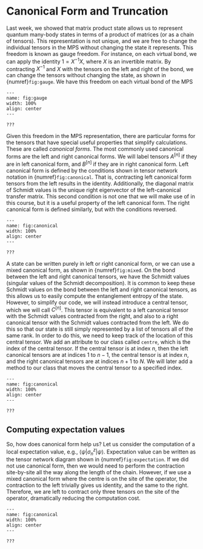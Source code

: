 # Canonical Form and Truncation

Last week, we showed that matrix product state allows us to represent quantum many-body states in terms of a product of matrices (or as a chain of tensors). This representation is not unique, and we are free to change the individual tensors in the MPS without changing the state it represents. This freedom is known as gauge freedom. For instance, on each virtual bond, we can apply the identity $1 = X^{-1} X$, where $X$ is an invertible matrix. By contracting $X^{-1}$ and $X$ with the tensors on the left and right of the bond, we can change the tensors without changing the state, as shown in {numref}`fig:gauge`. We have this freedom on each virtual bond of the MPS

```{figure} /images/gauge.png
---
name: fig:gauge
width: 100%
align: center
---

???
```

Given this freedom in the MPS representation, there are particular forms for the tensors that have special useful properties that simplify calculations. These are called *canonical forms*. The most commonly used canonical forms are the left and right canonical forms. We will label tensors $A^{[n]}$ if they are in left canonical form, and $B^{[n]}$ if they are in right canonical form. Left canonical form is defined by the conditions shown in tensor network notation in {numref}`fig:canonical`. That is, contracting left canonical form tensors from the left results in the identity. Additionally, the diagonal matrix of Schmidt values is the unique right eigenvector of the left-canonical transfer matrix. This second condition is not one that we will make use of in this course, but it is a useful property of the left canonical form. The right canonical form is defined similarly, but with the conditions reversed.

```{figure} /images/canonical.png
---
name: fig:canonical
width: 100%
align: center
---

???
```

A state can be written purely in left or right canonical form, or we can use a mixed canonical form, as shown in {numref}`fig:mixed`. On the bond between the left and right canonical tensors, we have the Schmidt values (singular values of the Schmidt decomposition). It is common to keep these Schmidt values on the bond between the left and right canonical tensors, as this allows us to easily compute the entanglement entropy of the state. However, to simplify our code, we will instead introduce a central tensor, which we will call $C^{[n]}$. This tensor is equivalent to a left canonical tensor with the Schmidt values contracted from the right, and also to a right canonical tensor with the Schmidt values contracted from the left. We do this so that our state is still simply represented by a list of tensors all of the same rank. In order to do this, we need to keep track of the location of this central tensor. We add an attribute to our class called `centre`, which is the index of the central tensor. If the central tensor is at index $n$, then the left canonical tensors are at indices $1$ to $n-1$, the central tensor is at index $n$, and the right canonical tensors are at indices $n+1$ to $N$. We will later add a method to our class that moves the central tensor to a specified index.

```{figure} /images/canonical.png
---
name: fig:canonical
width: 100%
align: center
---

???
```

## Computing expectation values

So, how does canonical form help us? Let us consider the computation of a local expectation value, e.g., $\langle \psi | \sigma^z_n | \psi \rangle$. Expectation value can be written as the tensor network diagram shown in {numref}`fig:expectation`. If we did not use canonical form, then we would need to perform the contraction site-by-site all the way along the length of the chain. However, if we use a mixed canonical form where the centre is on the site of the operator, the contraction to the left trivially gives us identity, and the same to the right. Therefore, we are left to contract only three tensors on the site of the operator, dramatically reducing the computation cost.


```{figure} /images/expectation.png
---
name: fig:canonical
width: 100%
align: center
---

???
```